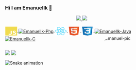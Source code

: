 ### Hi I am Emanuellk 👋

<div align="center">
  <a href="https://github.com/Emanuellk">
  <img height="180em" src="https://github-readme-stats.vercel.app/api?username=Emanuellk&show_icons=true&theme=tokyonight&include_all_commits=true&count_private=true"/>
  <img height="180em" src="https://github-readme-stats.vercel.app/api/top-langs/?username=Emanuellk&layout=compact&langs_count=7&theme=tokyonight"/>
</div>
<div style="display: inline_block"><br>
  <img align="center" alt="Emanuellk-Js" height="30" width="40" src="https://raw.githubusercontent.com/devicons/devicon/master/icons/javascript/javascript-plain.svg">
  <img align="center" alt="Emanuellk-Php" height="30" width="40" src="https://cdn.jsdelivr.net/gh/devicons/devicon/icons/php/php-original.svg">
  <img align="center" alt="Emanuellk-React" height="30" width="40" src="https://raw.githubusercontent.com/devicons/devicon/master/icons/react/react-original.svg">
  <img align="center" alt="Emanuellk-HTML" height="30" width="40" src="https://raw.githubusercontent.com/devicons/devicon/master/icons/html5/html5-original.svg">
  <img align="center" alt="Emanuellk-CSS" height="30" width="40" src="https://raw.githubusercontent.com/devicons/devicon/master/icons/css3/css3-original.svg">
  <img align="center" alt="Emanuellk-Java" height="30" width="40" src="https://cdn.jsdelivr.net/gh/devicons/devicon/icons/java/java-original.svg">
  <img align="center" alt="Emanuellk-C" height="30" width="40" src="https://cdn.jsdelivr.net/gh/devicons/devicon/icons/c/c-original.svg">
  <img align="right" alt="Emanuel-pic" height="100" width="190" style="border-radius:50px;"
    src="https://c.tenor.com/GfSX-u7VGM4AAAAC/coding.gif">
</div>
  
##
<div> 
  <a href = "mailto:emanuel.maggiolk@gmail.com"><img src="https://img.shields.io/badge/-Gmail-%23333?style=for-the-badge&logo=gmail&logoColor=white" target="_blank"></a>
  <a href="https://www.linkedin.com/in/emanuel-maggio/" target="_blank"><img src="https://img.shields.io/badge/-LinkedIn-%230077B5?style=for-the-badge&logo=linkedin&logoColor=white" target="_blank"></a> 
  
  ![Snake animation](https://github.com/Emanuellk/Emanuellk/blob/output/github-contribution-grid-snake.svg)
  
</div>
